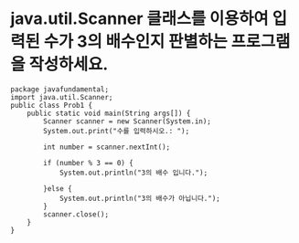 # java.util.Scanner 클래스를 이용하여 입력된 수가 3의 배수인지 판별하는 프로그램을 작성하세요.
```
package javafundamental;
import java.util.Scanner;
public class Prob1 {
	public static void main(String args[]) {
		Scanner scanner = new Scanner(System.in);
		System.out.print("수를 입력하시오.: ");
		
		int number = scanner.nextInt();	
		
		if (number % 3 == 0) {
			System.out.println("3의 배수 입니다.");
			
		}else {
			System.out.println("3의 배수가 아닙니다.");
		}
		scanner.close();
	}
}

```